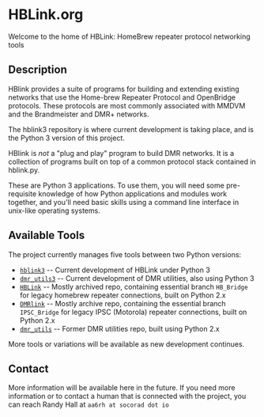 # HBLink.org

Welcome to the home of HBLink: HomeBrew repeater protocol networking tools

## Description

HBlink provides a suite of programs for building and extending existing networks that use the Home-brew Repeater Protocol and OpenBridge protocols. These protocols are most commonly associated with MMDVM and the Brandmeister and DMR+ networks.

The hblink3 repository is where current development is taking place, and is the Python 3 version of this project.

HBlink is _not_ a "plug and play" program to build DMR networks. It is a collection of programs built on top of a common protocol stack contained in hblink.py.

These are Python 3 applications. To use them, you will need some pre-requisite knowledge of how Python applications and modules work together, and you'll need basic skills using a command line interface in unix-like operating systems.

## Available Tools

The project currently manages five tools between two Python versions:

 - [`hblink3`](https://github.com/HBLink-org/hblink3) -- Current development of HBLink under Python 3
 - [`dmr_utils3`](https://github.com/HBLink-org/dmr_utils3) -- Current development of DMR utilities, also using Python 3
 - [`HBLink`](https://github.com/HBLink-org/HBLink) -- Mostly archived repo, containing essential branch `HB_Bridge` for legacy homebrew repeater connections, built on Python 2.x
 - [`DMRlink`](https://github.com/HBLink-org/DMRlink) -- Mostly archive repo, containing the essential branch `IPSC_Bridge` for legacy IPSC (Motorola) repeater connections, built on Python 2.x
 - [`dmr_utils`](https://github.com/HBLink-org/dmr_utils) -- Former DMR utilities repo, built using Python 2.x
 
 More tools or variations will be available as new development continues.

## Contact

More information will be available here in the future. If you need more information or to contact a human that is connected with the project, you can reach Randy Hall at `aa6rh at socorad dot io`
